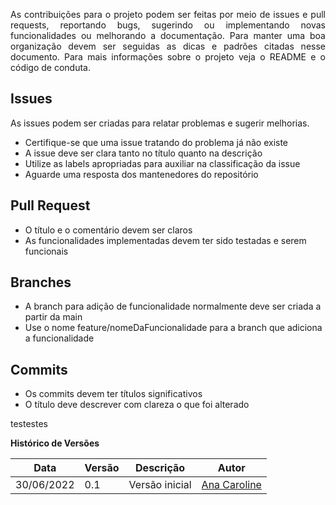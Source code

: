 <p style="text-align: justify" > As contribuições para o projeto podem ser feitas por meio de issues e pull requests, reportando bugs, sugerindo ou implementando novas funcionalidades ou melhorando a documentação. Para manter uma boa organização devem ser seguidas as dicas e padrões citadas nesse documento. Para mais informações sobre o projeto veja o README e o código de conduta. </p>

## Issues

<p style="text-align: justify" > As issues podem ser criadas para relatar problemas e sugerir melhorias. </p>

<ul>
    <li>Certifique-se que uma issue tratando do problema já não existe</li>
    <li>A issue deve ser clara tanto no título quanto na descrição</li>
    <li>Utilize as labels apropriadas para auxiliar na classificação da issue</li>
    <li>Aguarde uma resposta dos mantenedores do repositório</li>
</ul>

## Pull Request

<ul>
    <li>O título e o comentário devem ser claros</li>
    <li>As funcionalidades implementadas devem ter sido testadas e serem funcionais</li>
</ul>

## Branches

<ul>
    <li>A branch para adição de funcionalidade normalmente deve ser criada a partir da main</li>
    <li>Use o nome feature/nomeDaFuncionalidade para a branch que adiciona a funcionalidade</li>
</ul>

## Commits

<ul>
    <li>Os commits devem ter títulos significativos</li>
    <li>O título deve descrever com clareza o que foi alterado</li>
</ul>
testestes

**Histórico de Versões**

| Data       | Versão | Descrição      | Autor                                       |
| ---------- | ------ | -------------- | ------------------------------------------- |
| 30/06/2022 | 0.1    | Versão inicial | [Ana Caroline](https://github.com/anaaroch) |